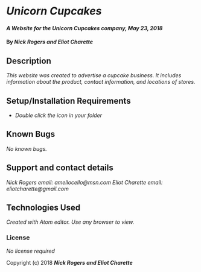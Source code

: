 # _Unicorn Cupcakes_

#### _A Website for the Unicorn Cupcakes company, May 23, 2018_

#### By _**Nick Rogers and Eliot Charette**_

## Description

_This website was created to advertise a cupcake business.  It includes information about the product, contact information, and locations of stores._

## Setup/Installation Requirements

* _Double click the icon in your folder_

## Known Bugs

_No known bugs._

## Support and contact details

_Nick Rogers email: amellocello@msn.com_
_Eliot Charette email: eliotcharette@gmail.com_

## Technologies Used

_Created with Atom editor.  Use any browser to view._

### License

*No license required*

Copyright (c) 2018 **_Nick Rogers and Eliot Charette_**
